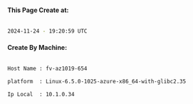 
   
#### This Page Create at:

```bash

2024-11-24 - 19:20:59 UTC

```

#### Create By Machine:

```bash

Host Name : fv-az1019-654

platform  : Linux-6.5.0-1025-azure-x86_64-with-glibc2.35

Ip Local  : 10.1.0.34

```

